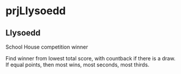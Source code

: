 # prjLlysoedd
<h2>Llysoedd</h2>

<p>School House competition winner</p>
<p>Find winner from lowest total score, with countback if there is a draw. <br>
If equal points, then most wins, most seconds, most thirds.</p>

